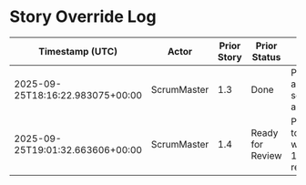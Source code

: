 # Story Override Log

| Timestamp (UTC) | Actor | Prior Story | Prior Status | Reason |
| --- | --- | --- | --- | --- |
| 2025-09-25T18:16:22.983075+00:00 | ScrumMaster | 1.3 | Done | PO authorised schedule alignment |
| 2025-09-25T19:01:32.663606+00:00 | ScrumMaster | 1.4 | Ready for Review | Proceeding to Epic 2 while Story 1.4 awaits review |
